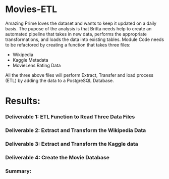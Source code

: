 # Movies-ETL
Amazing Prime loves the dataset and wants to keep it updated on a daily basis. The pupose of the analysis is that Britta needs help to create an automated pipeline that takes in new data, performs the appropriate transformations, and loads the data into existing tables. Module Code needs to be refactored by creating a function that takes three files:
- Wikipedia
- Kaggle Metadata
- MovieLens Rating Data 

All the three above files will perform Extract, Transfer and load process (ETL) by adding the data to a PostgreSQL Database. 

# Results:
### Deliverable 1: ETL Function to Read Three Data Files


### Deliverable 2: Extract and Transform the Wikipedia Data


### Deliverable 3: Extract and Transform the Kaggle data


### Deliverable 4: Create the Movie Database


### Summary:
